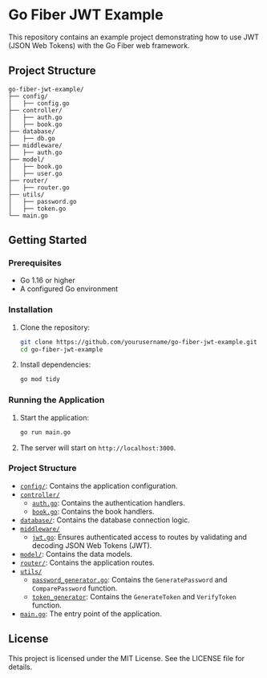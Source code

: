 # Go Fiber JWT Example

This repository contains an example project demonstrating how to use JWT (JSON Web Tokens) with the Go Fiber web framework.

## Project Structure

```
go-fiber-jwt-example/
├── config/
│   ├── config.go
├── controller/
│   ├── auth.go
│   ├── book.go
├── database/
│   ├── db.go
├── middleware/
│   ├── auth.go
├── model/
│   ├── book.go
│   ├── user.go
├── router/
│   ├── router.go
├── utils/
│   ├── password.go
│   ├── token.go
└── main.go
```


## Getting Started

### Prerequisites

- Go 1.16 or higher
- A configured Go environment

### Installation

1. Clone the repository:

    ```sh
    git clone https://github.com/yourusername/go-fiber-jwt-example.git
    cd go-fiber-jwt-example
    ```

2. Install dependencies:

    ```sh
    go mod tidy
    ```

### Running the Application

1. Start the application:

    ```sh
    go run main.go
    ```

2. The server will start on `http://localhost:3000`.

### Project Structure

- [`config/`](config): Contains the application configuration.
- [`controller/`](controller)
  - [`auth.go`](controller/auth.go): Contains the authentication handlers.
  - [`book.go`](controller/book.go): Contains the book handlers.
- [`database/`](database): Contains the database connection logic.
- [`middleware/`](middleware)
  - [`jwt.go`](middleware/jwt.go): Ensures authenticated access to routes by validating and decoding JSON Web Tokens (JWT).
- [`model/`](model): Contains the data models.
- [`router/`](router): Contains the application routes.
- [`utils/`](utils)
  - [`password_generator.go`](utils/password_generator.go): Contains the `GeneratePassword` and `ComparePassword` function.
  - [`token_generator`](utils/token_generator.go): Contains the `GenerateToken` and `VerifyToken` function.
- [`main.go`](main.go): The entry point of the application.

## License

This project is licensed under the MIT License. See the LICENSE file for details.